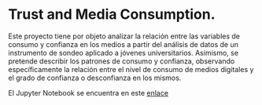 # Trust and Media Consumption.

Este proyecto tiene por objeto analizar la relación entre las variables de consumo y confianza en los medios a partir del análisis de datos de un instrumento de sondeo aplicado a jóvenes universitarios. Asimismo, se pretende describir los patrones de consumo y confianza, observando específicamente la relación entre el nivel de consumo de medios digitales y el grado de confianza o desconfianza en los mismos.

El Jupyter Notebook se encuentra en este [enlace](https://github.com/xmpinedar/Trust_and_MediaConsumption/blob/main/src/EDA_TrustandMediaConsumption.ipynb)
